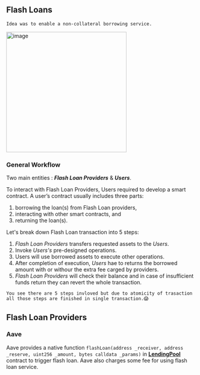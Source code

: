 ## Flash Loans

`Idea was to enable a non-collateral borrowing service.`

<img width="319" alt="image" src="https://user-images.githubusercontent.com/15854015/217230000-0abe89e4-a712-48d4-8e53-f30f7fe9bc32.png">

### General Workflow 

Two main entities : ***Flash Loan Providers*** & ***Users***.

To interact with Flash Loan Providers, Users required to develop a smart contract. A user’s contract usually includes three parts: 
1) borrowing the loan(s) from Flash Loan providers, 
2) interacting with other smart contracts, and 
3) returning the loan(s).

Let's break down Flash Loan transaction into 5 steps:
1. *Flash Loan Providers* transfers requested assets to the *Users*.
2. Invoke *Users's* pre-designed operations.
3. Users will use borrowed assets to execute other operations.
4. After completion of execution, *Users* hae to returns the borrowed amount with or withour the extra fee carged by providers.
5. *Flash Loan Providers* will check their balance and in case of insufficient funds return they can revert the whole transaction.

``You see there are 5 steps invloved but due to atomicity of trasaction all those steps are finished in single transaction.😱``

## Flash Loan Providers

### **Aave**

Aave provides a native function ```flashLoan(address _receiver, address _reserve, uint256 _amount, bytes calldata _params)```  in **[LendingPool](https://github.com/aave/aave-protocol/blob/4b4545fb583fd4f400507b10f3c3114f45b8a037/contracts/lendingpool/LendingPool.sol#L843)** contract to trigger flash loan. Aave also charges some fee for using flash loan service. 


